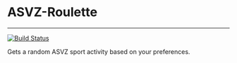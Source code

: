 # ASVZ-Roulette 
---
[![Build Status](https://travis-ci.org/Hadjimina/ASVZ-Roulette.svg?branch=master)](https://travis-ci.org/Hadjimina/ASVZ-Roulette)

Gets a random ASVZ sport activity based on your preferences.


